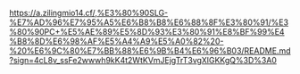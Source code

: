 https://a.zilingmio14.cf/,%E3%80%90SLG-%E7%AD%96%E7%95%A5%E6%B8%B8%E6%88%8F%E3%80%91/%E3%80%90PC+%E5%AE%89%E5%8D%93%E3%80%91%E8%BF%99%E4%B8%8D%E6%98%AF%E5%A4%A9%E5%A0%82%20-%20%E6%9C%80%E7%BB%88%E6%9B%B4%E6%96%B03/README.md?sign=4cL8v_ssFe2wwwh9kK4t2WtKVmJEjgTrT3vgXlGKKgQ%3D%3A0